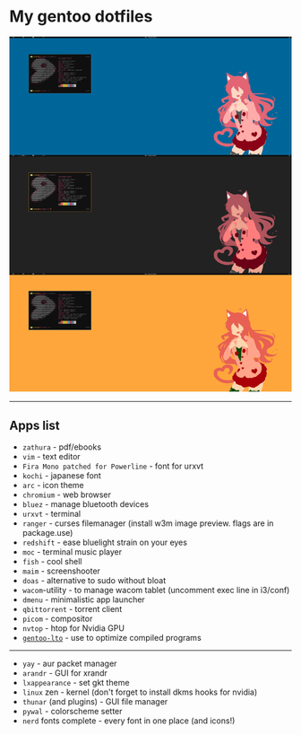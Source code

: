 # My gentoo dotfiles

![](https://github.com/maksmeshkov/dotfiles/blob/master/screenshots/stacked_gentoo.png)

----
## Apps list
- `zathura` - pdf/ebooks
- `vim` - text editor
- `Fira Mono patched for Powerline` - font for urxvt
- `kochi` - japanese font
- `arc` - icon theme
- `chromium` - web browser <!-- TODO fix dbus error -->
- `bluez` - manage bluetooth devices
- `urxvt` - terminal
- `ranger` - curses filemanager (install w3m image preview. flags are in package.use)
- `redshift` - ease bluelight strain on your eyes
- `moc` - terminal music player
- `fish` - cool shell
- `maim` - screenshooter
- `doas` - alternative to sudo without bloat
- `wacom`-utility - to manage wacom tablet (uncomment exec line in i3/conf)
- `dmenu` - minimalistic app launcher
- `qbittorrent` - torrent client
- `picom` - compositor
- `nvtop` - htop for Nvidia GPU
- [`gentoo-lto`](https://github.com/InBetweenNames/gentooLTO) - use to optimize compiled programs 

----
- `yay` - aur packet manager
- `arandr` - GUI for xrandr
- `lxappearance` - set gkt theme
- `linux` zen - kernel (don't forget to install dkms hooks for nvidia)
- `thunar` (and plugins) - GUI file manager
- `pywal` - colorscheme setter
- `nerd` fonts complete - every font in one place (and icons!)
